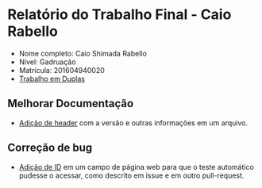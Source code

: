# Relatório do Trabalho Final - Caio Rabello

* Nome completo: Caio Shimada Rabello
* Nível: Gadruação
* Matrícula: 201604940020
* [Trabalho em Duplas](https://github.com/gustavopinto/tesl/blob/master/duplas/Dupla_CAIO_LEONARDO.md)

## Melhorar Documentação

* [Adição de header](https://github.com/moment/moment/pull/5153) com a versão e outras informações em um arquivo.

## Correção de bug

* [Adição de ID](https://github.com/CiviWiki/OpenCiviWiki/pull/537) em um campo de página web para que o teste automático pudesse o acessar, como descrito em issue e em outro pull-request.
